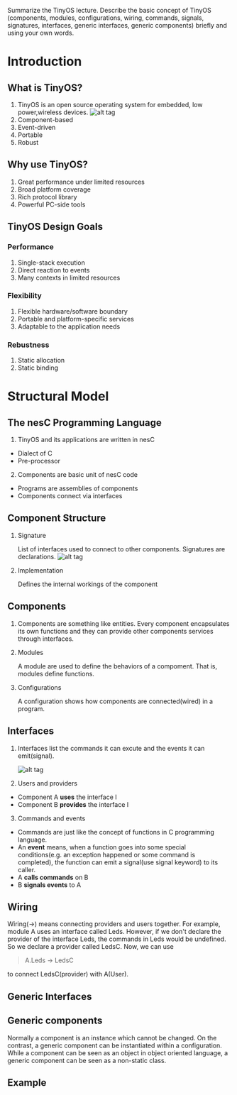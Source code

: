 
Summarize the TinyOS lecture. Describe the basic concept of TinyOS (components, modules, configurations, wiring, commands, signals, signatures, interfaces, generic interfaces, generic components) briefly and using your own words.

# Introduction
## What is TinyOS?
1. TinyOS is an open source operating system for embedded, low power,wireless devices.
   ![alt tag]()
2. Component-based
3. Event-driven
4. Portable
5. Robust

## Why use TinyOS?
1. Great performance under limited resources
2. Broad platform coverage
3. Rich protocol library
4. Powerful PC-side tools

## TinyOS Design Goals
### Performance
1. Single-stack execution
2. Direct reaction to events
3. Many contexts in limited resources

### Flexibility
1. Flexible hardware/software boundary
2. Portable and platform-specific services
3. Adaptable to the application needs

### Rebustness
1. Static allocation
2. Static binding

# Structural Model
## The nesC Programming Language
1. TinyOS and its applications are written in nesC
  * Dialect of C
  * Pre-processor
2. Components are basic unit of nesC code
  * Programs are assemblies of components
  * Components connect via interfaces

## Component Structure
1. Signature

   List of interfaces used to connect to other components. Signatures are declarations.
   ![alt tag]()
2. Implementation

   Defines the internal workings of the component

## Components
1. Components are something like entities. Every component encapsulates its own functions and they can provide other components services through interfaces. 
2. Modules

   A module are used to define the behaviors of a compoment. That is, modules define functions. 
3. Configurations

   A configuration shows how components are connected(wired) in a program.

## Interfaces
1. Interfaces list the commands it can excute and the events it can emit(signal).

   ![alt tag]()
2. Users and providers
  * Component A **uses** the interface I
  * Component B **provides** the interface I
3. Commands and events
  * Commands are just like the concept of functions in C programming language.
  * An **event** means, when a function goes into some special conditions(e.g. an exception happened or some command is completed), the function can emit a signal(use signal keyword) to its caller.
  * A **calls commands** on B
  * B **signals events** to A

## Wiring
Wiring(->) means connecting providers and users together. For example, module A uses an interface called Leds. However, if we don't declare the provider of the interface Leds, the commands in Leds would be undefined. So we declare a provider called LedsC. Now, we can use 
> A.Leds -> LedsC

to connect LedsC(provider) with A(User).

## Generic Interfaces

## Generic components
Normally a component is an instance which cannot be changed. On the contrast, a generic component can be instantiated within a configuration. While a component can be seen as an object in object oriented language, a generic component can be seen as a non-static class.

## Example
